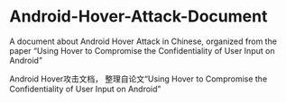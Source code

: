 # Android-Hover-Attack-Document
A document about Android Hover Attack in Chinese, organized from the paper “Using Hover to Compromise the Confidentiality of User Input on Android”

Android Hover攻击文档， 整理自论文“Using Hover to Compromise the Confidentiality of User Input on Android”
